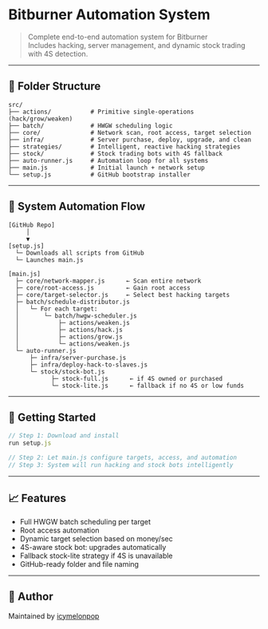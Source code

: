 # Bitburner Automation System

> Complete end-to-end automation system for Bitburner  
> Includes hacking, server management, and dynamic stock trading with 4S detection.

---

## 📁 Folder Structure

```
src/
├── actions/           # Primitive single-operations (hack/grow/weaken)
├── batch/             # HWGW scheduling logic
├── core/              # Network scan, root access, target selection
├── infra/             # Server purchase, deploy, upgrade, and clean
├── strategies/        # Intelligent, reactive hacking strategies
├── stock/             # Stock trading bots with 4S fallback
├── auto-runner.js     # Automation loop for all systems
├── main.js            # Initial launch + network setup
└── setup.js           # GitHub bootstrap installer
```

---

## 🔁 System Automation Flow

```
[GitHub Repo]
     │
     ▼
[setup.js]
  └─ Downloads all scripts from GitHub
  └─ Launches main.js

[main.js]
  ├─ core/network-mapper.js      ← Scan entire network
  ├─ core/root-access.js         ← Gain root access
  ├─ core/target-selector.js     ← Select best hacking targets
  ├─ batch/schedule-distributor.js
  │   └─ For each target:
  │       └─ batch/hwgw-scheduler.js
  │           ├─ actions/weaken.js
  │           ├─ actions/hack.js
  │           ├─ actions/grow.js
  │           └─ actions/weaken.js
  └─ auto-runner.js
      ├─ infra/server-purchase.js
      ├─ infra/deploy-hack-to-slaves.js
      └─ stock/stock-bot.js
            ├─ stock-full.js      ← if 4S owned or purchased
            └─ stock-lite.js      ← fallback if no 4S or low funds
```

---

## 🚀 Getting Started

```js
// Step 1: Download and install
run setup.js

// Step 2: Let main.js configure targets, access, and automation
// Step 3: System will run hacking and stock bots intelligently
```

---

## 📈 Features

- Full HWGW batch scheduling per target
- Root access automation
- Dynamic target selection based on money/sec
- 4S-aware stock bot: upgrades automatically
- Fallback stock-lite strategy if 4S is unavailable
- GitHub-ready folder and file naming

---

## 📎 Author

Maintained by [icymelonpop](https://github.com/icymelonpop)
